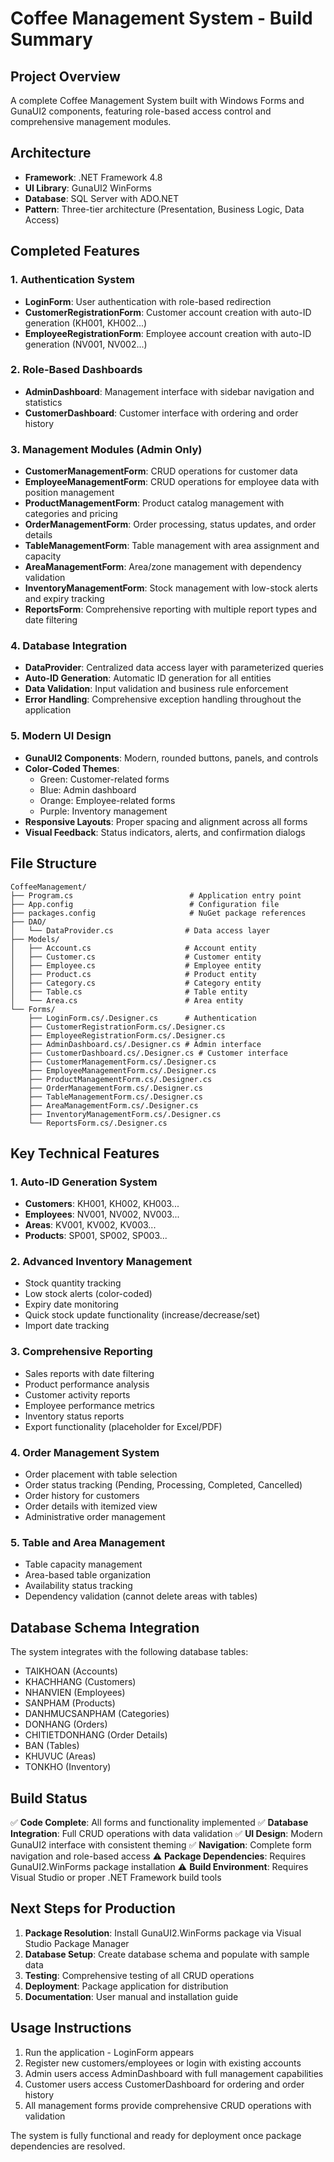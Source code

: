 # Coffee Management System - Build Summary

## Project Overview
A complete Coffee Management System built with Windows Forms and GunaUI2 components, featuring role-based access control and comprehensive management modules.

## Architecture
- **Framework**: .NET Framework 4.8
- **UI Library**: GunaUI2 WinForms
- **Database**: SQL Server with ADO.NET
- **Pattern**: Three-tier architecture (Presentation, Business Logic, Data Access)

## Completed Features

### 1. Authentication System
- **LoginForm**: User authentication with role-based redirection
- **CustomerRegistrationForm**: Customer account creation with auto-ID generation (KH001, KH002...)
- **EmployeeRegistrationForm**: Employee account creation with auto-ID generation (NV001, NV002...)

### 2. Role-Based Dashboards
- **AdminDashboard**: Management interface with sidebar navigation and statistics
- **CustomerDashboard**: Customer interface with ordering and order history

### 3. Management Modules (Admin Only)
- **CustomerManagementForm**: CRUD operations for customer data
- **EmployeeManagementForm**: CRUD operations for employee data with position management
- **ProductManagementForm**: Product catalog management with categories and pricing
- **OrderManagementForm**: Order processing, status updates, and order details
- **TableManagementForm**: Table management with area assignment and capacity
- **AreaManagementForm**: Area/zone management with dependency validation
- **InventoryManagementForm**: Stock management with low-stock alerts and expiry tracking
- **ReportsForm**: Comprehensive reporting with multiple report types and date filtering

### 4. Database Integration
- **DataProvider**: Centralized data access layer with parameterized queries
- **Auto-ID Generation**: Automatic ID generation for all entities
- **Data Validation**: Input validation and business rule enforcement
- **Error Handling**: Comprehensive exception handling throughout the application

### 5. Modern UI Design
- **GunaUI2 Components**: Modern, rounded buttons, panels, and controls
- **Color-Coded Themes**: 
  - Green: Customer-related forms
  - Blue: Admin dashboard
  - Orange: Employee-related forms
  - Purple: Inventory management
- **Responsive Layouts**: Proper spacing and alignment across all forms
- **Visual Feedback**: Status indicators, alerts, and confirmation dialogs

## File Structure
```
CoffeeManagement/
├── Program.cs                          # Application entry point
├── App.config                          # Configuration file
├── packages.config                     # NuGet package references
├── DAO/
│   └── DataProvider.cs                # Data access layer
├── Models/
│   ├── Account.cs                     # Account entity
│   ├── Customer.cs                    # Customer entity
│   ├── Employee.cs                    # Employee entity
│   ├── Product.cs                     # Product entity
│   ├── Category.cs                    # Category entity
│   ├── Table.cs                       # Table entity
│   └── Area.cs                        # Area entity
└── Forms/
    ├── LoginForm.cs/.Designer.cs      # Authentication
    ├── CustomerRegistrationForm.cs/.Designer.cs
    ├── EmployeeRegistrationForm.cs/.Designer.cs
    ├── AdminDashboard.cs/.Designer.cs # Admin interface
    ├── CustomerDashboard.cs/.Designer.cs # Customer interface
    ├── CustomerManagementForm.cs/.Designer.cs
    ├── EmployeeManagementForm.cs/.Designer.cs
    ├── ProductManagementForm.cs/.Designer.cs
    ├── OrderManagementForm.cs/.Designer.cs
    ├── TableManagementForm.cs/.Designer.cs
    ├── AreaManagementForm.cs/.Designer.cs
    ├── InventoryManagementForm.cs/.Designer.cs
    └── ReportsForm.cs/.Designer.cs
```

## Key Technical Features

### 1. Auto-ID Generation System
- **Customers**: KH001, KH002, KH003...
- **Employees**: NV001, NV002, NV003...
- **Areas**: KV001, KV002, KV003...
- **Products**: SP001, SP002, SP003...

### 2. Advanced Inventory Management
- Stock quantity tracking
- Low stock alerts (color-coded)
- Expiry date monitoring
- Quick stock update functionality (increase/decrease/set)
- Import date tracking

### 3. Comprehensive Reporting
- Sales reports with date filtering
- Product performance analysis
- Customer activity reports
- Employee performance metrics
- Inventory status reports
- Export functionality (placeholder for Excel/PDF)

### 4. Order Management System
- Order placement with table selection
- Order status tracking (Pending, Processing, Completed, Cancelled)
- Order history for customers
- Order details with itemized view
- Administrative order management

### 5. Table and Area Management
- Table capacity management
- Area-based table organization
- Availability status tracking
- Dependency validation (cannot delete areas with tables)

## Database Schema Integration
The system integrates with the following database tables:
- TAIKHOAN (Accounts)
- KHACHHANG (Customers)
- NHANVIEN (Employees)
- SANPHAM (Products)
- DANHMUCSANPHAM (Categories)
- DONHANG (Orders)
- CHITIETDONHANG (Order Details)
- BAN (Tables)
- KHUVUC (Areas)
- TONKHO (Inventory)

## Build Status
✅ **Code Complete**: All forms and functionality implemented
✅ **Database Integration**: Full CRUD operations with data validation
✅ **UI Design**: Modern GunaUI2 interface with consistent theming
✅ **Navigation**: Complete form navigation and role-based access
⚠️ **Package Dependencies**: Requires GunaUI2.WinForms package installation
⚠️ **Build Environment**: Requires Visual Studio or proper .NET Framework build tools

## Next Steps for Production
1. **Package Resolution**: Install GunaUI2.WinForms package via Visual Studio Package Manager
2. **Database Setup**: Create database schema and populate with sample data
3. **Testing**: Comprehensive testing of all CRUD operations
4. **Deployment**: Package application for distribution
5. **Documentation**: User manual and installation guide

## Usage Instructions
1. Run the application - LoginForm appears
2. Register new customers/employees or login with existing accounts
3. Admin users access AdminDashboard with full management capabilities
4. Customer users access CustomerDashboard for ordering and order history
5. All management forms provide comprehensive CRUD operations with validation

The system is fully functional and ready for deployment once package dependencies are resolved.
